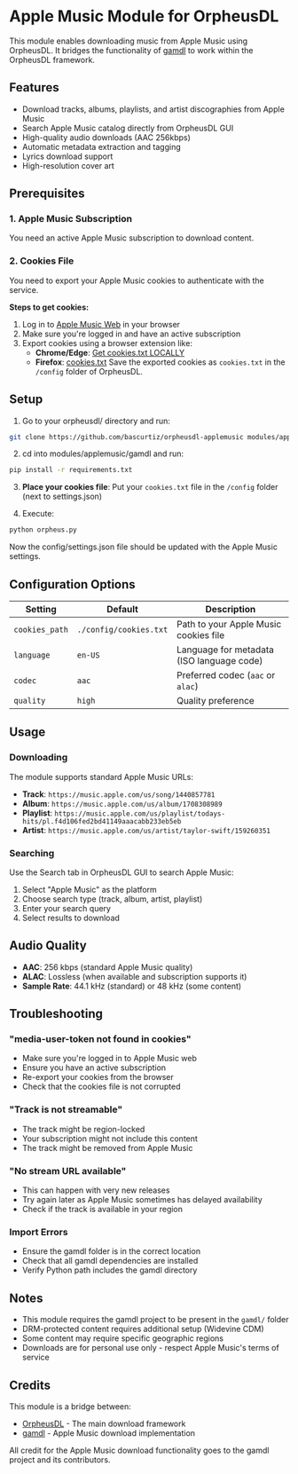 # Apple Music Module for OrpheusDL

This module enables downloading music from Apple Music using OrpheusDL. It bridges the functionality of [gamdl](https://github.com/glomatico/gamdl) to work within the OrpheusDL framework.

## Features

- Download tracks, albums, playlists, and artist discographies from Apple Music
- Search Apple Music catalog directly from OrpheusDL GUI
- High-quality audio downloads (AAC 256kbps)
- Automatic metadata extraction and tagging
- Lyrics download support
- High-resolution cover art

## Prerequisites

### 1. Apple Music Subscription
You need an active Apple Music subscription to download content.

### 2. Cookies File
You need to export your Apple Music cookies to authenticate with the service.

**Steps to get cookies:**
1. Log in to [Apple Music Web](https://music.apple.com) in your browser
2. Make sure you're logged in and have an active subscription
3. Export cookies using a browser extension like:
   - **Chrome/Edge**: [Get cookies.txt LOCALLY](https://chrome.google.com/webstore/detail/get-cookiestxt-locally/cclelndahbckbenkjhflpdbgdldlbecc)
   - **Firefox**: [cookies.txt](https://addons.mozilla.org/en-US/firefox/addon/cookies-txt/)
Save the exported cookies as `cookies.txt` in the `/config` folder of OrpheusDL.

## Setup

1. Go to your orpheusdl/ directory and run:
```bash
git clone https://github.com/bascurtiz/orpheusdl-applemusic modules/applemusic
```

2. cd into modules/applemusic/gamdl and run:
```bash
pip install -r requirements.txt
```

3. **Place your cookies file**: Put your `cookies.txt` file in the `/config` folder (next to settings.json)

4. Execute:
```bash
python orpheus.py
```
Now the config/settings.json file should be updated with the Apple Music settings.


## Configuration Options

| Setting | Default | Description |
|---------|---------|-------------|
| `cookies_path` | `./config/cookies.txt` | Path to your Apple Music cookies file |
| `language` | `en-US` | Language for metadata (ISO language code) |
| `codec` | `aac` | Preferred codec (`aac` or `alac`) |
| `quality` | `high` | Quality preference |

## Usage

### Downloading
The module supports standard Apple Music URLs:

- **Track**: `https://music.apple.com/us/song/1440857781`
- **Album**: `https://music.apple.com/us/album/1708308989`
- **Playlist**: `https://music.apple.com/us/playlist/todays-hits/pl.f4d106fed2bd41149aaacabb233eb5eb`
- **Artist**: `https://music.apple.com/us/artist/taylor-swift/159260351`

### Searching
Use the Search tab in OrpheusDL GUI to search Apple Music:
1. Select "Apple Music" as the platform
2. Choose search type (track, album, artist, playlist)
3. Enter your search query
4. Select results to download

## Audio Quality

- **AAC**: 256 kbps (standard Apple Music quality)
- **ALAC**: Lossless (when available and subscription supports it)
- **Sample Rate**: 44.1 kHz (standard) or 48 kHz (some content)

## Troubleshooting

### "media-user-token not found in cookies"
- Make sure you're logged in to Apple Music web
- Ensure you have an active subscription
- Re-export your cookies from the browser
- Check that the cookies file is not corrupted

### "Track is not streamable"
- The track might be region-locked
- Your subscription might not include this content
- The track might be removed from Apple Music

### "No stream URL available"
- This can happen with very new releases
- Try again later as Apple Music sometimes has delayed availability
- Check if the track is available in your region

### Import Errors
- Ensure the gamdl folder is in the correct location
- Check that all gamdl dependencies are installed
- Verify Python path includes the gamdl directory

## Notes

- This module requires the gamdl project to be present in the `gamdl/` folder
- DRM-protected content requires additional setup (Widevine CDM)
- Some content may require specific geographic regions
- Downloads are for personal use only - respect Apple Music's terms of service

## Credits

This module is a bridge between:
- [OrpheusDL](https://github.com/bascurtiz/orpheusdl) - The main download framework
- [gamdl](https://github.com/glomatico/gamdl) - Apple Music download implementation

All credit for the Apple Music download functionality goes to the gamdl project and its contributors. 